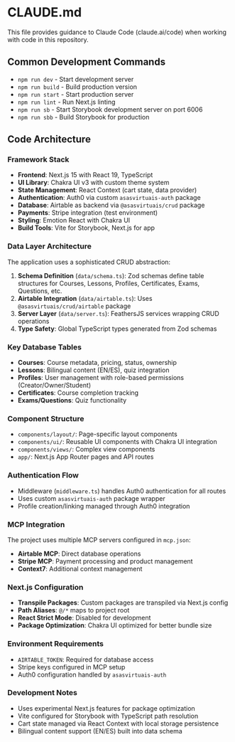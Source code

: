 # CLAUDE.md

This file provides guidance to Claude Code (claude.ai/code) when working with code in this repository.

## Common Development Commands

- `npm run dev` - Start development server
- `npm run build` - Build production version
- `npm run start` - Start production server
- `npm run lint` - Run Next.js linting
- `npm run sb` - Start Storybook development server on port 6006
- `npm run sbb` - Build Storybook for production

## Code Architecture

### Framework Stack
- **Frontend**: Next.js 15 with React 19, TypeScript
- **UI Library**: Chakra UI v3 with custom theme system
- **State Management**: React Context (cart state, data provider)
- **Authentication**: Auth0 via custom `asasvirtuais-auth` package
- **Database**: Airtable as backend via `@asasvirtuais/crud` package
- **Payments**: Stripe integration (test environment)
- **Styling**: Emotion React with Chakra UI
- **Build Tools**: Vite for Storybook, Next.js for app

### Data Layer Architecture
The application uses a sophisticated CRUD abstraction:

1. **Schema Definition** (`data/schema.ts`): Zod schemas define table structures for Courses, Lessons, Profiles, Certificates, Exams, Questions, etc.
2. **Airtable Integration** (`data/airtable.ts`): Uses `@asasvirtuais/crud/airtable` package
3. **Server Layer** (`data/server.ts`): FeathersJS services wrapping CRUD operations
4. **Type Safety**: Global TypeScript types generated from Zod schemas

### Key Database Tables
- **Courses**: Course metadata, pricing, status, ownership
- **Lessons**: Bilingual content (EN/ES), quiz integration
- **Profiles**: User management with role-based permissions (Creator/Owner/Student)
- **Certificates**: Course completion tracking
- **Exams/Questions**: Quiz functionality

### Component Structure
- `components/layout/`: Page-specific layout components
- `components/ui/`: Reusable UI components with Chakra UI integration
- `components/views/`: Complex view components
- `app/`: Next.js App Router pages and API routes

### Authentication Flow
- Middleware (`middleware.ts`) handles Auth0 authentication for all routes
- Uses custom `asasvirtuais-auth` package wrapper
- Profile creation/linking managed through Auth0 integration

### MCP Integration
The project uses multiple MCP servers configured in `mcp.json`:
- **Airtable MCP**: Direct database operations
- **Stripe MCP**: Payment processing and product management
- **Context7**: Additional context management

### Next.js Configuration
- **Transpile Packages**: Custom packages are transpiled via Next.js config
- **Path Aliases**: `@/*` maps to project root
- **React Strict Mode**: Disabled for development
- **Package Optimization**: Chakra UI optimized for better bundle size

### Environment Requirements
- `AIRTABLE_TOKEN`: Required for database access
- Stripe keys configured in MCP setup
- Auth0 configuration handled by `asasvirtuais-auth`

### Development Notes
- Uses experimental Next.js features for package optimization
- Vite configured for Storybook with TypeScript path resolution
- Cart state managed via React Context with local storage persistence
- Bilingual content support (EN/ES) built into data schema